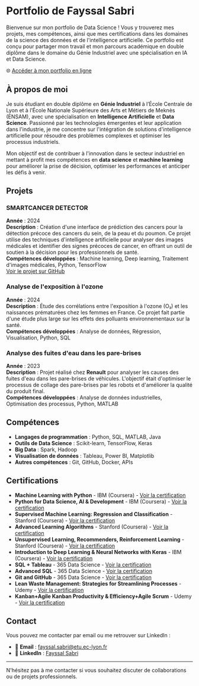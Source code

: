# Portfolio de Fayssal Sabri

Bienvenue sur mon portfolio de Data Science ! Vous y trouverez mes projets, mes compétences, ainsi que mes certifications dans les domaines de la science des données et de l'intelligence artificielle. Ce portfolio est conçu pour partager mon travail et mon parcours académique en double diplôme dans le domaine du Génie Industriel avec une spécialisation en IA et Data Science.

🌐 [Accéder à mon portfolio en ligne](https://fayssalsabri.github.io/)

## À propos de moi
Je suis étudiant en double diplôme en **Génie Industriel** à l’École Centrale de Lyon et à l’École Nationale Supérieure des Arts et Métiers de Meknès (ENSAM), avec une spécialisation en **Intelligence Artificielle** et **Data Science**. Passionné par les technologies émergentes et leur application dans l'industrie, je me concentre sur l'intégration de solutions d'intelligence artificielle pour résoudre des problèmes complexes et optimiser les processus industriels.

Mon objectif est de contribuer à l'innovation dans le secteur industriel en mettant à profit mes compétences en **data science** et **machine learning** pour améliorer la prise de décision, optimiser les performances et anticiper les défis à venir.

## Projets

### SMARTCANCER DETECTOR
**Année** : 2024  
**Description** : Création d'une interface de prédiction des cancers pour la détection précoce des cancers du sein, de la peau et du poumon. Ce projet utilise des techniques d'intelligence artificielle pour analyser des images médicales et identifier des signes précoces de cancer, en offrant un outil de soutien à la décision pour les professionnels de santé.  
**Compétences développées** : Machine learning, Deep learning, Traitement d'images médicales, Python, TensorFlow  
[Voir le projet sur GitHub](https://github.com/FayssalSabri/SmartCancerDetector)

### Analyse de l'exposition à l'ozone
**Année** : 2024  
**Description** : Étude des corrélations entre l'exposition à l'ozone (O₃) et les naissances prématurées chez les femmes en France. Ce projet fait partie d'une étude plus large sur les effets des polluants environnementaux sur la santé.  
**Compétences développées** : Analyse de données, Régression, Visualisation, Python, SQL

### Analyse des fuites d'eau dans les pare-brises
**Année** : 2023  
**Description** : Projet réalisé chez **Renault** pour analyser les causes des fuites d'eau dans les pare-brises de véhicules. L'objectif était d'optimiser le processus de collage des pare-brises par les robots et d'améliorer la qualité du produit final.  
**Compétences développées** : Analyse de données industrielles, Optimisation des processus, Python, MATLAB

## Compétences

- **Langages de programmation** : Python, SQL, MATLAB, Java
- **Outils de Data Science** : Scikit-learn, TensorFlow, Keras
- **Big Data** : Spark, Hadoop
- **Visualisation de données** : Tableau, Power BI, Matplotlib
- **Autres compétences** : Git, GitHub, Docker, APIs

## Certifications

- **Machine Learning with Python** - IBM (Coursera) - [Voir la certification](https://coursera.org/share/9ff42ba476fb676865b79181aa9058a3)
- **Python for Data Science, AI & Development** - IBM (Coursera) - [Voir la certification](https://coursera.org/share/7ca58c49d166d906f92dfea6bedd0fdb)
- **Supervised Machine Learning: Regression and Classification** - Stanford (Coursera) - [Voir la certification](https://coursera.org/share/b78414785699f39dad4341cc36a61e05)
- **Advanced Learning Algorithms** - Stanford (Coursera) - [Voir la certification](https://coursera.org/share/1f1f23f28eac340ada961f73be657ecd)
- **Unsupervised Learning, Recommenders, Reinforcement Learning** - Stanford (Coursera) - [Voir la certification](https://coursera.org/share/d4e940e93fb69db9d88c25097b87d70b)
- **Introduction to Deep Learning & Neural Networks with Keras** - IBM (Coursera) - [Voir la certification](https://learn.365datascience.com/certificates/CC-1DB0AEE681/)
- **SQL + Tableau** - 365 Data Science - [Voir la certification](https://learn.365datascience.com/certificates/CC-E5EA340A82/)
- **Advanced SQL** - 365 Data Science - [Voir la certification](https://learn.365datascience.com/certificates/CC-FF10CFFD9D/)
- **Git and GitHub** - 365 Data Science - [Voir la certification](https://learn.365datascience.com/certificates/CC-6FB9E230D9/)
- **Lean Waste Management: Strategies for Streamlining Processes** - Udemy - [Voir la certification](https://www.udemy.com/certificate/UC-dc3a939a-da08-4b01-940b-e998e49cc4a5/)
- **Kanban+Agile Kanban Productivity & Efficiency+Agile Scrum** - Udemy - [Voir la certification](https://www.udemy.com/certificate/UC-9cd64e94-cdd1-43b3-a548-d1cf5ed2f1d6/)

## Contact
Vous pouvez me contacter par email ou me retrouver sur LinkedIn :

- 📧 **Email** : [fayssal.sabri@etu.ec-lyon.fr](mailto:fayssal.sabri@etu.ec-lyon.fr)
- 📄 **LinkedIn** : [Fayssal Sabri](https://linkedin.com/in/fayssal-sabri-79b98a247)

---

N'hésitez pas à me contacter si vous souhaitez discuter de collaborations ou de projets professionnels.
